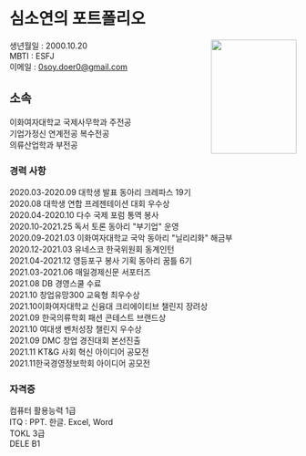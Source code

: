 # 심소연의 포트폴리오
<img src="https://user-images.githubusercontent.com/90169187/139451534-801fd54b-ce2f-4a34-90fa-4ff4a507d717.jpg" align="right" height="200px" width="150px">

생년월일 : 2000.10.20<br/>
MBTI : ESFJ<br/>
이메일 : 0soy.doer0@gmail.com<br/>

## 소속

이화여자대학교 국제사무학과 주전공<br/>
기업가정신 연계전공 복수전공<br/>
의류산업학과 부전공

### 경력 사항 

2020.03-2020.09 대학생 발표 동아리 크레파스 19기<br/>
2020.08 대학생 연합 프레젠테이션 대회 우수상<br/>
2020.04-2020.10 다수 국제 포럼 통역 봉사<br/>
2020.10-2021.25 독서 토론 동아리 "부기업" 운영<br/> 
2020.09-2021.03 이화여자대학교 국악 동아리 "닐리리화" 해금부<br/>
2020.12-2021.03 유네스코 한국위원회 동계인턴<br/>
2021.04-2021.12 영등포구 봉사 기획 동아리 꿈틀 6기<br/> 
2021.03-2021.06 매일경제신문 서포터즈<br/> 
2021.08 DB 경영스쿨 수료<br/>
2021.10 창업유망300 교육형 최우수상<br/>
2021.10이화여자대학교 신융대 크리에이티브 챌린지 장려상<br/>
2021.09 한국의류학회 패션 콘테스트 브랜드상<br/> 
2021.10 여대생 벤처성장 챌린지 우수상<br/>
2021.09 DMC 창업 경진대회 본선진출<br/>
2021.11 KT&G 사회 혁신 아이디어 공모전<br/> 
2021.11한국경영정보학회 아이디어 공모전<br/>

### 자격증 

컴퓨터 활용능력 1급<br/>
ITQ : PPT. 한글. Excel, Word<br/>
TOKL 3급<br/>
DELE B1<br/>
